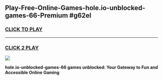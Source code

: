 
## Play-Free-Online-Games-hole.io-unblocked-games-66-Premium #g62el
<h3>
<a href="https://premium.freeplayer.one?title=hole.io-unblocked-games-66&ref=8M">CLICK TO PLAY</a></h3>
<hr>

<h3>
<a href="https://premium.freeplayer.one?title=hole.io-unblocked-games-66&ref=8M">CLICK 2 PLAY</a>
  
</h3>

<a href="https://premium.freeplayer.one?title=hole.io-unblocked-games-66&ref=8M"><img src="https://clearcache.store/games.png"></a>


**hole.io-unblocked-games-66 games unblocked: Your Gateway to Fun and Accessible Online Gaming**
